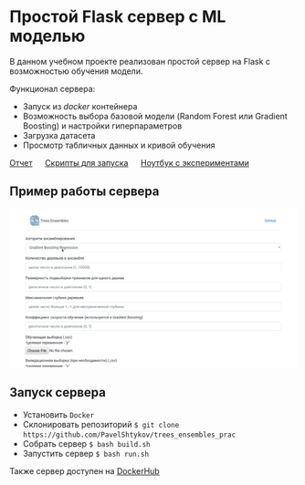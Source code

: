 # Простой Flask сервер с ML моделью 

В данном учебном проекте реализован простой сервер на Flask с возможностью обучения модели.

Функционал сервера:
- Запуск из *docker* контейнера
- Возможность выбора базовой модели (Random Forest или Gradient Boosting) и настройки гиперпараметров
- Загрузка датасета 
- Просмотр табличных данных и кривой обучения

[Отчет](./Ensembels.pdf) &emsp; [Скрипты для запуска](./scripts/) &emsp; [Ноутбук с экспериментами](./trees.ipynb)  

## Пример работы сервера

![Server work](./imgs/Flask_example.gif)

##  Запуск сервера 

- Установить `Docker`
- Склонировать репозиторий `$ git clone https://github.com/PavelShtykov/trees_ensembles_prac`
- Собрать сервер `$ bash build.sh`
- Запустить сервер `$ bash run.sh`

Также сервер доступен на [DockerHub](https://hub.docker.com/repository/docker/shtykovpavel/server-test)


